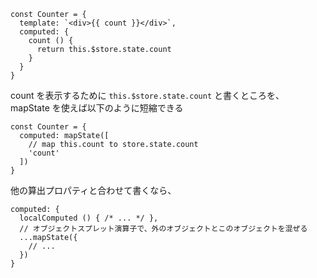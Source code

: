 ``` es6
const Counter = {
  template: `<div>{{ count }}</div>`,
  computed: {
    count () {
      return this.$store.state.count
    }
  }
}
```

count を表示するために `this.$store.state.count` と書くところを、 mapState を使えば以下のように短縮できる

``` es6
const Counter = {
  computed: mapState([
    // map this.count to store.state.count
    'count'
  ])
}
```

他の算出プロパティと合わせて書くなら、

``` es6
computed: {
  localComputed () { /* ... */ },
  // オブジェクトスプレット演算子で、外のオブジェクトとこのオブジェクトを混ぜる
  ...mapState({
    // ...
  })
}
```

